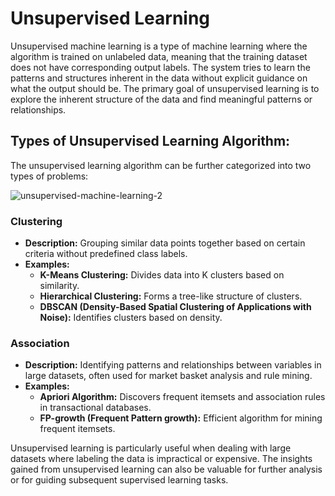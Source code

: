 # Unsupervised Learning

Unsupervised machine learning is a type of machine learning where the algorithm is trained on unlabeled data, meaning that the training dataset does not have corresponding output labels. The system tries to learn the patterns and structures inherent in the data without explicit guidance on what the output should be. The primary goal of unsupervised learning is to explore the inherent structure of the data and find meaningful patterns or relationships.

## Types of Unsupervised Learning Algorithm:
The unsupervised learning algorithm can be further categorized into two types of problems:

  ![unsupervised-machine-learning-2](https://github.com/anubhav7747/Notes/assets/77168708/133bb61a-4706-4564-ac8a-0785032f58ce)

### Clustering
  - **Description:** Grouping similar data points together based on certain criteria without predefined class labels.
  - **Examples:**
    - **K-Means Clustering:** Divides data into K clusters based on similarity.
    - **Hierarchical Clustering:** Forms a tree-like structure of clusters.
    - **DBSCAN (Density-Based Spatial Clustering of Applications with Noise):** Identifies clusters based on density.

### Association 
  - **Description:** Identifying patterns and relationships between variables in large datasets, often used for market basket analysis and rule mining.
  - **Examples:**
    - **Apriori Algorithm:** Discovers frequent itemsets and association rules in transactional databases.
    - **FP-growth (Frequent Pattern growth):** Efficient algorithm for mining frequent itemsets.

Unsupervised learning is particularly useful when dealing with large datasets where labeling the data is impractical or expensive. The insights gained from unsupervised learning can also be valuable for further analysis or for guiding subsequent supervised learning tasks.
